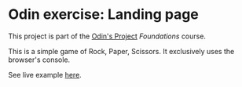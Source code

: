 # Odin exercise: Landing page

This project is part of the [Odin's Project](https://github.com/TheOdinProject) *Foundations* course.

This is a simple game of Rock, Paper, Scissors. It exclusively uses the browser's console.

See live example [here](https://ngoosen.github.io/odin_rock_paper_scissors/).
